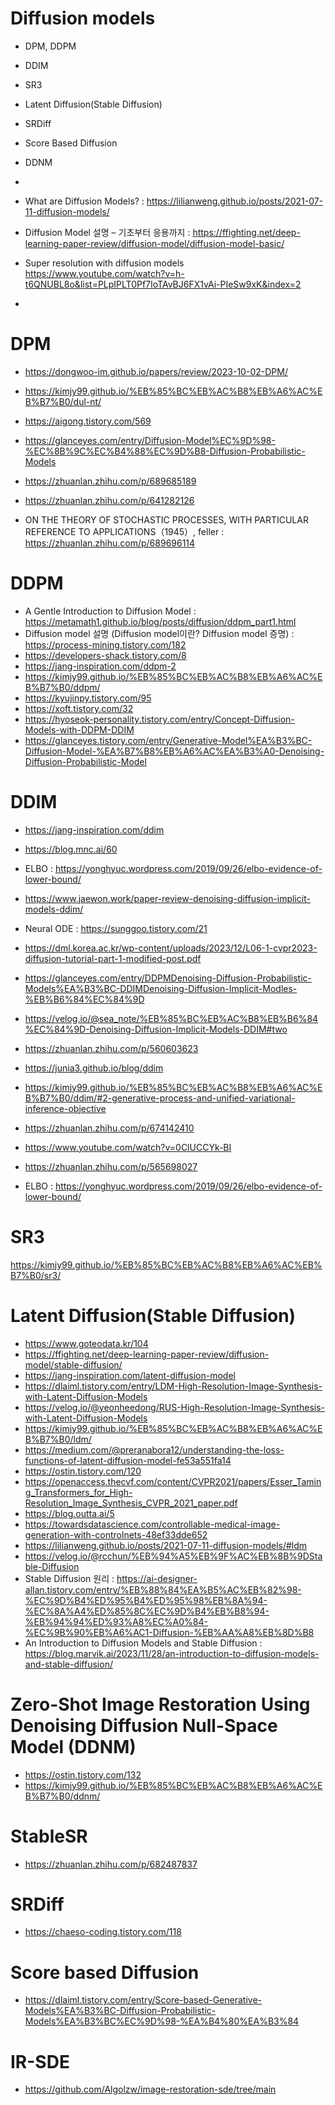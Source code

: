 # Diffusion models
- DPM, DDPM
- DDIM
- SR3
- Latent Diffusion(Stable Diffusion)
- SRDiff
- Score Based Diffusion
- DDNM
- 

- What are Diffusion Models? : https://lilianweng.github.io/posts/2021-07-11-diffusion-models/
- Diffusion Model 설명 – 기초부터 응용까지 : https://ffighting.net/deep-learning-paper-review/diffusion-model/diffusion-model-basic/
- Super resolution with diffusion models https://www.youtube.com/watch?v=h-t6QNUBL8o&list=PLpIPLT0Pf7IoTAvBJ6FX1vAi-PIeSw9xK&index=2

- 
# DPM
- https://dongwoo-im.github.io/papers/review/2023-10-02-DPM/
- https://kimjy99.github.io/%EB%85%BC%EB%AC%B8%EB%A6%AC%EB%B7%B0/dul-nt/
- https://aigong.tistory.com/569
- https://glanceyes.com/entry/Diffusion-Model%EC%9D%98-%EC%8B%9C%EC%B4%88%EC%9D%B8-Diffusion-Probabilistic-Models

- https://zhuanlan.zhihu.com/p/689685189
- https://zhuanlan.zhihu.com/p/641282126
- ON THE THEORY OF STOCHASTIC PROCESSES, WITH PARTICULAR REFERENCE TO APPLICATIONS（1945）, feller : https://zhuanlan.zhihu.com/p/689696114

# DDPM
- A Gentle Introduction to Diffusion Model : https://metamath1.github.io/blog/posts/diffusion/ddpm_part1.html
- Diffusion model 설명 (Diffusion model이란? Diffusion model 증명) : https://process-mining.tistory.com/182  
- https://developers-shack.tistory.com/8
- https://jang-inspiration.com/ddpm-2
- https://kimjy99.github.io/%EB%85%BC%EB%AC%B8%EB%A6%AC%EB%B7%B0/ddpm/
- https://kyujinpy.tistory.com/95
- https://xoft.tistory.com/32
- https://hyoseok-personality.tistory.com/entry/Concept-Diffusion-Models-with-DDPM-DDIM
- https://glanceyes.tistory.com/entry/Generative-Model%EA%B3%BC-Diffusion-Model-%EA%B7%B8%EB%A6%AC%EA%B3%A0-Denoising-Diffusion-Probabilistic-Model

# DDIM
- https://jang-inspiration.com/ddim
- https://blog.mnc.ai/60
- ELBO : https://yonghyuc.wordpress.com/2019/09/26/elbo-evidence-of-lower-bound/
- https://www.jaewon.work/paper-review-denoising-diffusion-implicit-models-ddim/
- Neural ODE : https://sunggoo.tistory.com/21
- https://dml.korea.ac.kr/wp-content/uploads/2023/12/L06-1-cvpr2023-diffusion-tutorial-part-1-modified-post.pdf
- https://glanceyes.com/entry/DDPMDenoising-Diffusion-Probabilistic-Models%EA%B3%BC-DDIMDenoising-Diffusion-Implicit-Modles-%EB%B6%84%EC%84%9D
- https://velog.io/@sea_note/%EB%85%BC%EB%AC%B8%EB%B6%84%EC%84%9D-Denoising-Diffusion-Implicit-Models-DDIM#two
- https://zhuanlan.zhihu.com/p/560603623
- https://junia3.github.io/blog/ddim
- https://kimjy99.github.io/%EB%85%BC%EB%AC%B8%EB%A6%AC%EB%B7%B0/ddim/#2-generative-process-and-unified-variational-inference-objective
- https://zhuanlan.zhihu.com/p/674142410
- https://www.youtube.com/watch?v=0ClUCCYk-BI
- https://zhuanlan.zhihu.com/p/565698027

- ELBO : https://yonghyuc.wordpress.com/2019/09/26/elbo-evidence-of-lower-bound/

# SR3
https://kimjy99.github.io/%EB%85%BC%EB%AC%B8%EB%A6%AC%EB%B7%B0/sr3/

# Latent Diffusion(Stable Diffusion)
- https://www.goteodata.kr/104
- https://ffighting.net/deep-learning-paper-review/diffusion-model/stable-diffusion/
- https://jang-inspiration.com/latent-diffusion-model
- https://dlaiml.tistory.com/entry/LDM-High-Resolution-Image-Synthesis-with-Latent-Diffusion-Models
- https://velog.io/@yeonheedong/RUS-High-Resolution-Image-Synthesis-with-Latent-Diffusion-Models
- https://kimjy99.github.io/%EB%85%BC%EB%AC%B8%EB%A6%AC%EB%B7%B0/ldm/
- https://medium.com/@preranabora12/understanding-the-loss-functions-of-latent-diffusion-model-fe53a551fa14
- https://ostin.tistory.com/120
- https://openaccess.thecvf.com/content/CVPR2021/papers/Esser_Taming_Transformers_for_High-Resolution_Image_Synthesis_CVPR_2021_paper.pdf
- https://blog.outta.ai/5
- https://towardsdatascience.com/controllable-medical-image-generation-with-controlnets-48ef33dde652
- https://lilianweng.github.io/posts/2021-07-11-diffusion-models/#ldm
- https://velog.io/@rcchun/%EB%94%A5%EB%9F%AC%EB%8B%9DStable-Diffusion
- Stable Diffusion 원리 : https://ai-designer-allan.tistory.com/entry/%EB%88%84%EA%B5%AC%EB%82%98-%EC%9D%B4%ED%95%B4%ED%95%98%EB%8A%94-%EC%8A%A4%ED%85%8C%EC%9D%B4%EB%B8%94-%EB%94%94%ED%93%A8%EC%A0%84-%EC%9B%90%EB%A6%AC1-Diffusion-%EB%AA%A8%EB%8D%B8
- An Introduction to Diffusion Models and Stable Diffusion : https://blog.marvik.ai/2023/11/28/an-introduction-to-diffusion-models-and-stable-diffusion/

# Zero-Shot Image Restoration Using Denoising Diffusion Null-Space Model (DDNM)
- https://ostin.tistory.com/132
- https://kimjy99.github.io/%EB%85%BC%EB%AC%B8%EB%A6%AC%EB%B7%B0/ddnm/

# StableSR
- https://zhuanlan.zhihu.com/p/682487837

# SRDiff
- https://chaeso-coding.tistory.com/118

# Score based Diffusion
- https://dlaiml.tistory.com/entry/Score-based-Generative-Models%EA%B3%BC-Diffusion-Probabilistic-Models%EA%B3%BC%EC%9D%98-%EA%B4%80%EA%B3%84

# IR-SDE
- https://github.com/Algolzw/image-restoration-sde/tree/main

